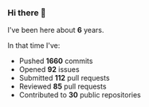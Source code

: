 ### Hi there 👋

I've been here about **6** years.

In that time I've:

- Pushed **1660** commits
- Opened **92** issues
- Submitted **112** pull requests
- Reviewed **85** pull requests
- Contributed to **30** public repositories

<!-- ![My scrobbles](https://lastfm-recently-played.vercel.app/api?user=dotdub) -->
